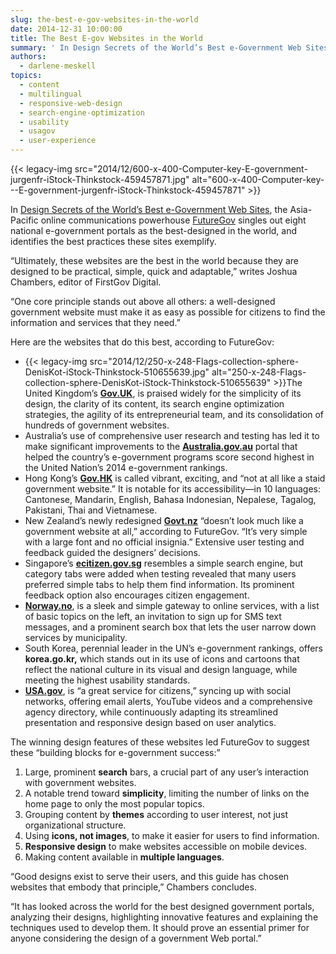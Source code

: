 ```yaml
---
slug: the-best-e-gov-websites-in-the-world
date: 2014-12-31 10:00:00
title: The Best E-gov Websites in the World
summary: ' In Design Secrets of the World’s Best e-Government Web Sites, the Asia-Pacific online communications powerhouse FutureGov singles out eight national e-government portals as the best-designed in the world, and identifies the best practices these sites exemplify. &ldquo;Ultimately, these websites are the best in the world because they are designed to'
authors:
  - darlene-meskell
topics:
  - content
  - multilingual
  - responsive-web-design
  - search-engine-optimization
  - usability
  - usagov
  - user-experience
---
```


{{< legacy-img src="2014/12/600-x-400-Computer-key-E-government-jurgenfr-iStock-Thinkstock-459457871.jpg" alt="600-x-400-Computer-key\---E-government-jurgenfr-iStock-Thinkstock-459457871" >}}

In [Design Secrets of the World’s Best e-Government Web Sites](http://www.futuregov.asia/articles/5331-design-secrets-of-the-worlds-best-e-government-websites), the Asia-Pacific online communications powerhouse [FutureGov](http://www.futuregov.asia/) singles out eight national e-government portals as the best-designed in the world, and identifies the best practices these sites exemplify.

“Ultimately, these websites are the best in the world because they are designed to be practical, simple, quick and adaptable,” writes Joshua Chambers, editor of FirstGov Digital.

“One core principle stands out above all others: a well-designed government website must make it as easy as possible for citizens to find the information and services that they need.”

Here are the websites that do this best, according to FutureGov:

  * {{< legacy-img src="2014/12/250-x-248-Flags-collection-sphere-DenisKot-iStock-Thinkstock-510655639.jpg" alt="250-x-248-Flags-collection-sphere-DenisKot-iStock-Thinkstock-510655639" >}}The United Kingdom’s [**Gov.UK**](https://www.gov.uk/), is praised widely for the simplicity of its design, the clarity of its content, its search engine optimization strategies, the agility of its entrepreneurial team, and its consolidation of hundreds of government websites.
  * Australia’s use of comprehensive user research and testing has led it to make significant improvements to the [**Australia.gov.au**](http://www.australia.gov.au/) portal that helped the country’s e-government programs score second highest in the United Nation’s 2014 e-government rankings.
  * Hong Kong’s [**Gov.HK**](http://www.gov.hk/en/residents/) is called vibrant, exciting, and “not at all like a staid government website.” It is notable for its accessibility—in 10 languages: Cantonese, Mandarin, English, Bahasa Indonesian, Nepalese, Tagalog, Pakistani, Thai and Vietnamese.
  * New Zealand’s newly redesigned [**Govt.nz**](https://www.govt.nz/) “doesn’t look much like a government website at all,” according to FutureGov. “It’s very simple with a large font and no official insignia.” Extensive user testing and feedback guided the designers’ decisions.
  * Singapore’s [**ecitizen.gov.sg**](http://www.ecitizen.gov.sg/Pages/default.aspx) resembles a simple search engine, but category tabs were added when testing revealed that many users preferred simple tabs to help them find information. Its prominent feedback option also encourages citizen engagement.
  * [**Norway.no**](http://www.norge.no/en/), is a sleek and simple gateway to online services, with a list of basic topics on the left, an invitation to sign up for SMS text messages, and a prominent search box that lets the user narrow down services by municipality.
  * South Korea, perennial leader in the UN’s e-government rankings, offers **korea.go.kr,** which stands out in its use of icons and cartoons that reflect the national culture in its visual and design language, while meeting the highest usability standards.
  * [**USA.gov**](http://www.usa.gov/), is “a great service for citizens,” syncing up with social networks, offering email alerts, YouTube videos and a comprehensive agency directory, while continuously adapting its streamlined presentation and responsive design based on user analytics.

The winning design features of these websites led FutureGov to suggest these “building blocks for e-government success:”

  1. Large, prominent **search** bars, a crucial part of any user’s interaction with government websites.
  2. A notable trend toward **simplicity**, limiting the number of links on the home page to only the most popular topics.
  3. Grouping content by **themes** according to user interest, not just organizational structure.
  4. Using **icons, not images**, to make it easier for users to find information.
  5. **Responsive design** to make websites accessible on mobile devices.
  6. Making content available in **multiple languages**.

“Good designs exist to serve their users, and this guide has chosen websites that embody that principle,” Chambers concludes.

“It has looked across the world for the best designed government portals, analyzing their designs, highlighting innovative features and explaining the techniques used to develop them. It should prove an essential primer for anyone considering the design of a government Web portal.”